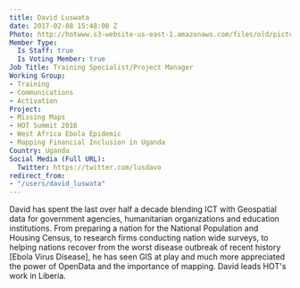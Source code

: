 ```yaml
---
title: David Luswata
date: 2017-02-08 15:48:00 Z
Photo: http://hotwww.s3-website-us-east-1.amazonaws.com/files/old/pictures/picture-358-1487343133.jpg
Member Type:
  Is Staff: true
  Is Voting Member: true
Job Title: Training Specialist/Project Manager
Working Group:
- Training
- Communications
- Activation
Project:
- Missing Maps
- HOT Summit 2016
- West Africa Ebola Epidemic
- Mapping Financial Inclusion in Uganda
Country: Uganda
Social Media (Full URL):
  Twitter: https://twitter.com/lusdavo
redirect_from:
- "/users/david_luswata"
---
```


<p>David has spent the last over half a decade blending ICT with Geospatial data for government agencies, humanitarian organizations and education institutions. From preparing a nation for the National Population and Housing Census, to research firms conducting nation wide surveys, to helping nations recover from the worst disease outbreak of recent history [Ebola Virus Disease], he has seen GIS at play and much more appreciated the power of OpenData and the importance of mapping. David leads HOT's work in Liberia.</p>
